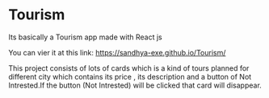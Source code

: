 # Tourism
 Its basically a Tourism app made with React js

You can vier it at this link: https://sandhya-exe.github.io/Tourism/

This project consists of lots of cards which is a kind of tours planned for different city which contains its price , its description and a button of Not Intrested.If the button (Not Intrested) will be clicked that card will disappear.
 
